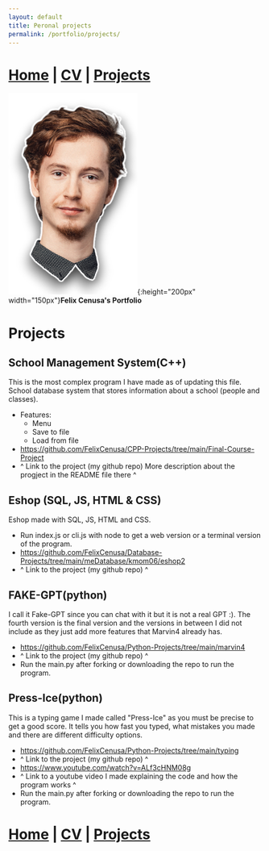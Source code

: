 ```yaml
---
layout: default
title: Peronal projects
permalink: /portfolio/projects/
---
```

# [Home](/portfolio) | [CV](/portfolio/cv/) | [Projects](/portfolio/projects/)
![Logo](/assets/img/me.png){:height="200px" width="150px"}**Felix Cenusa's Portfolio**

# Projects

## School Management System(C++)
This is the most complex program I have made as of updating this file.
School database system that stores information about a school (people and classes).
- Features:
    - Menu
    - Save to file
    - Load from file
- https://github.com/FelixCenusa/CPP-Projects/tree/main/Final-Course-Project
- ^ Link to the project (my github repo) More description about the progject in the README file there ^

## Eshop (SQL, JS, HTML & CSS)
Eshop made with SQL, JS, HTML and CSS.
- Run index.js or cli.js with node to get a web version or a terminal version of the program.
- https://github.com/FelixCenusa/Database-Projects/tree/main/meDatabase/kmom06/eshop2
- ^ Link to the project (my github repo) ^

## FAKE-GPT(python)
I call it Fake-GPT since you can chat with it but it is not a real GPT :). The fourth version is the final version and the versions in between I did not include as they just add more features that Marvin4 already has.
- https://github.com/FelixCenusa/Python-Projects/tree/main/marvin4
- ^ Link to the project (my github repo) ^
- Run the main.py after forking or downloading the repo to run the program.

## Press-Ice(python)
This is a typing game I made called "Press-Ice" as you must be precise to get a good score. 
It tells you how fast you typed, what mistakes you made and there are different difficulty options.
- https://github.com/FelixCenusa/Python-Projects/tree/main/typing
- ^ Link to the project (my github repo) ^
- https://www.youtube.com/watch?v=ALf3cHNM08g
- ^ Link to a youtube video I made explaining the code and how the program works ^
- Run the main.py after forking or downloading the repo to run the program.

# [Home](/portfolio) | [CV](/portfolio/cv/) | [Projects](/portfolio/projects/)
